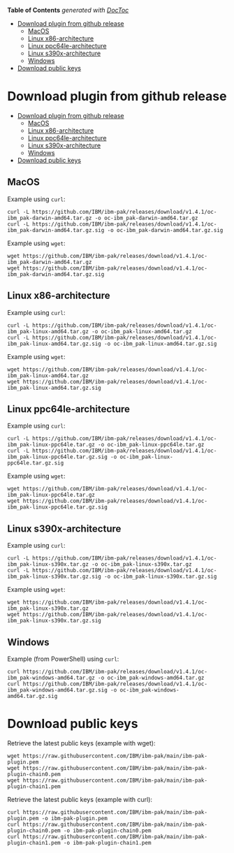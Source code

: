 <!-- START doctoc generated TOC please keep comment here to allow auto update -->
<!-- DON'T EDIT THIS SECTION, INSTEAD RE-RUN doctoc TO UPDATE -->
**Table of Contents**  *generated with [DocToc](https://github.com/thlorenz/doctoc)*

- [Download plugin from github release](#download-plugin-from-github-release)
  - [MacOS](#macos)
  - [Linux x86-architecture](#linux-x86-architecture)
  - [Linux ppc64le-architecture](#linux-ppc64le-architecture)
  - [Linux s390x-architecture](#linux-s390x-architecture)
  - [Windows](#windows)
- [Download public keys](#download-public-keys)

<!-- END doctoc generated TOC please keep comment here to allow auto update -->

# Download plugin from github release

- [Download plugin from github release](#download-plugin-from-github-release)
  - [MacOS](#macos)
  - [Linux x86-architecture](#linux-x86-architecture)
  - [Linux ppc64le-architecture](#linux-ppc64le-architecture)
  - [Linux s390x-architecture](#linux-s390x-architecture)
  - [Windows](#windows)
- [Download public keys](#download-public-keys)

## MacOS 

Example using `curl`:
```
curl -L https://github.com/IBM/ibm-pak/releases/download/v1.4.1/oc-ibm_pak-darwin-amd64.tar.gz -o oc-ibm_pak-darwin-amd64.tar.gz
curl -L https://github.com/IBM/ibm-pak/releases/download/v1.4.1/oc-ibm_pak-darwin-amd64.tar.gz.sig -o oc-ibm_pak-darwin-amd64.tar.gz.sig
```

Example using `wget`:
```
wget https://github.com/IBM/ibm-pak/releases/download/v1.4.1/oc-ibm_pak-darwin-amd64.tar.gz
wget https://github.com/IBM/ibm-pak/releases/download/v1.4.1/oc-ibm_pak-darwin-amd64.tar.gz.sig
```

## Linux x86-architecture

Example using `curl`:
```
curl -L https://github.com/IBM/ibm-pak/releases/download/v1.4.1/oc-ibm_pak-linux-amd64.tar.gz -o oc-ibm_pak-linux-amd64.tar.gz
curl -L https://github.com/IBM/ibm-pak/releases/download/v1.4.1/oc-ibm_pak-linux-amd64.tar.gz.sig -o oc-ibm_pak-linux-amd64.tar.gz.sig
```

Example using `wget`:
```
wget https://github.com/IBM/ibm-pak/releases/download/v1.4.1/oc-ibm_pak-linux-amd64.tar.gz
wget https://github.com/IBM/ibm-pak/releases/download/v1.4.1/oc-ibm_pak-linux-amd64.tar.gz.sig
```

## Linux ppc64le-architecture

Example using `curl`:
```
curl -L https://github.com/IBM/ibm-pak/releases/download/v1.4.1/oc-ibm_pak-linux-ppc64le.tar.gz -o oc-ibm_pak-linux-ppc64le.tar.gz
curl -L https://github.com/IBM/ibm-pak/releases/download/v1.4.1/oc-ibm_pak-linux-ppc64le.tar.gz.sig -o oc-ibm_pak-linux-ppc64le.tar.gz.sig
```

Example using `wget`:
```
wget https://github.com/IBM/ibm-pak/releases/download/v1.4.1/oc-ibm_pak-linux-ppc64le.tar.gz
wget https://github.com/IBM/ibm-pak/releases/download/v1.4.1/oc-ibm_pak-linux-ppc64le.tar.gz.sig
```

## Linux s390x-architecture

Example using `curl`:
```
curl -L https://github.com/IBM/ibm-pak/releases/download/v1.4.1/oc-ibm_pak-linux-s390x.tar.gz -o oc-ibm_pak-linux-s390x.tar.gz
curl -L https://github.com/IBM/ibm-pak/releases/download/v1.4.1/oc-ibm_pak-linux-s390x.tar.gz.sig -o oc-ibm_pak-linux-s390x.tar.gz.sig
```

Example using `wget`:
```
wget https://github.com/IBM/ibm-pak/releases/download/v1.4.1/oc-ibm_pak-linux-s390x.tar.gz
wget https://github.com/IBM/ibm-pak/releases/download/v1.4.1/oc-ibm_pak-linux-s390x.tar.gz.sig
```

## Windows

Example (from PowerShell) using `curl`:
```
curl https://github.com/IBM/ibm-pak/releases/download/v1.4.1/oc-ibm_pak-windows-amd64.tar.gz -o oc-ibm_pak-windows-amd64.tar.gz
curl https://github.com/IBM/ibm-pak/releases/download/v1.4.1/oc-ibm_pak-windows-amd64.tar.gz.sig -o oc-ibm_pak-windows-amd64.tar.gz.sig
```

# Download public keys

Retrieve the latest public keys (example with wget):
```
wget https://raw.githubusercontent.com/IBM/ibm-pak/main/ibm-pak-plugin.pem
wget https://raw.githubusercontent.com/IBM/ibm-pak/main/ibm-pak-plugin-chain0.pem
wget https://raw.githubusercontent.com/IBM/ibm-pak/main/ibm-pak-plugin-chain1.pem
```

Retrieve the latest public keys (example with curl):
```
curl https://raw.githubusercontent.com/IBM/ibm-pak/main/ibm-pak-plugin.pem -o ibm-pak-plugin.pem
curl https://raw.githubusercontent.com/IBM/ibm-pak/main/ibm-pak-plugin-chain0.pem -o ibm-pak-plugin-chain0.pem
curl https://raw.githubusercontent.com/IBM/ibm-pak/main/ibm-pak-plugin-chain1.pem -o ibm-pak-plugin-chain1.pem
```
